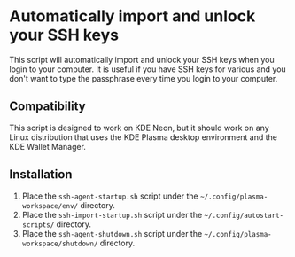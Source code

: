 # Automatically import and unlock your SSH keys

This script will automatically import and unlock your SSH keys when you login to your computer. It is useful if you have SSH keys for various and you don't want to type the passphrase every time you login to your computer.

## Compatibility

This script is designed to work on KDE Neon, but it should work on any Linux distribution that uses the KDE Plasma desktop environment and the KDE Wallet Manager.

## Installation

1. Place the `ssh-agent-startup.sh` script under the `~/.config/plasma-workspace/env/` directory.
1. Place the `ssh-import-startup.sh` script under the `~/.config/autostart-scripts/` directory.
1. Place the `ssh-agent-shutdown.sh` script under the `~/.config/plasma-workspace/shutdown/` directory.
